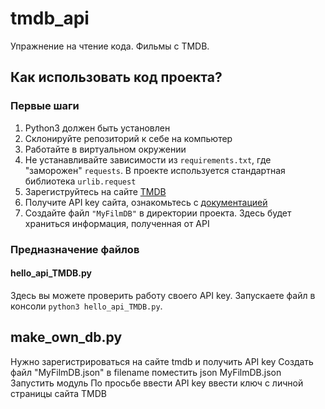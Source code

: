 # tmdb_api
Упражнение на чтение кода. Фильмы с TMDB.

## Как использовать код проекта?
### Первые шаги
1. Python3 должен быть установлен
2. Склонируйте репозиторий к себе на компьютер
3. Работайте в виртуальном окружении
4. Не устанавливайте зависимости из `requirements.txt`, где "заморожен" `requests`. В проекте используется стандартная библиотека `urlib.request`
5. Зарегиструйтесь на сайте [TMDB](https://www.themoviedb.org/)
6. Получите API key сайта, ознакомьтесь с [документацией](https://developers.themoviedb.org/3/movies/get-movie-details)
7. Создайте файл `"MyFilmDB"` в директории проекта. Здесь будет храниться информация, полученная от API

### Предназначение файлов

#### hello_api_TMDB.py
Здесь вы можете проверить работу своего API key. Запускаете файл в консоли `python3 hello_api_TMDB.py`. 

## make_own_db.py

Нужно зарегистрироваться на сайте tmdb и получить API key
Создать файл "MyFilmDB.json"
в filename поместить json MyFilmDB.json
Запустить модуль 
По просьбе ввести API key ввести ключ с личной страницы сайта TMDB